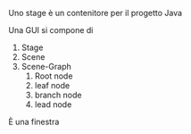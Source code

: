 Uno stage è un contenitore per il progetto Java

Una GUI si compone di

1. Stage
2. Scene
3. Scene-Graph
	1. Root node
	2. leaf node
	3. branch node
	4. lead node

È una finestra 
